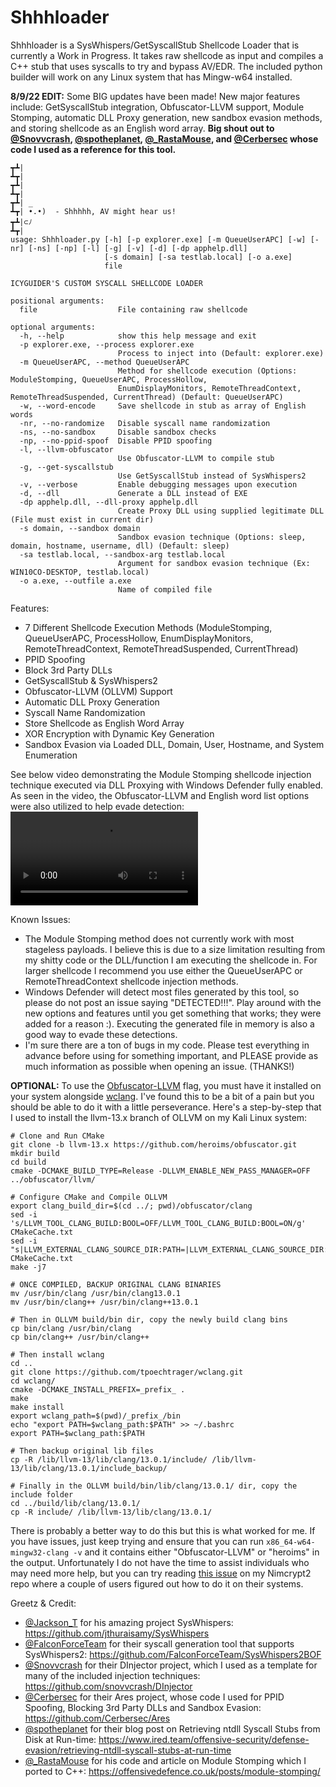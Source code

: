 # Shhhloader
Shhhloader is a SysWhispers/GetSyscallStub Shellcode Loader that is currently a Work in Progress. It takes raw shellcode as input and compiles a C++ stub that uses syscalls to try and bypass AV/EDR. The included python builder will work on any Linux system that has Mingw-w64 installed.

**8/9/22 EDIT:** Some BIG updates have been made! New major features include: GetSyscallStub integration, Obfuscator-LLVM support, Module Stomping, automatic DLL Proxy generation, new sandbox evasion methods, and storing shellcode as an English word array. **Big shout out to [@Snovvcrash](https://twitter.com/snovvcrash), [@spotheplanet](https://twitter.com/spotheplanet), [@_RastaMouse](https://twitter.com/_RastaMouse), and [@Cerbersec](https://twitter.com/cerbersec) whose code I used as a reference for this tool.**

```
┳┻|
┻┳|
┳┻|
┻┳|
┳┻| _
┻┳| •.•)  - Shhhhh, AV might hear us! 
┳┻|⊂ﾉ   
┻┳|
usage: Shhhloader.py [-h] [-p explorer.exe] [-m QueueUserAPC] [-w] [-nr] [-ns] [-np] [-l] [-g] [-v] [-d] [-dp apphelp.dll]
                     [-s domain] [-sa testlab.local] [-o a.exe]
                     file

ICYGUIDER'S CUSTOM SYSCALL SHELLCODE LOADER

positional arguments:
  file                  File containing raw shellcode

optional arguments:
  -h, --help            show this help message and exit
  -p explorer.exe, --process explorer.exe
                        Process to inject into (Default: explorer.exe)
  -m QueueUserAPC, --method QueueUserAPC
                        Method for shellcode execution (Options: ModuleStomping, QueueUserAPC, ProcessHollow,
                        EnumDisplayMonitors, RemoteThreadContext, RemoteThreadSuspended, CurrentThread) (Default: QueueUserAPC)
  -w, --word-encode     Save shellcode in stub as array of English words
  -nr, --no-randomize   Disable syscall name randomization
  -ns, --no-sandbox     Disable sandbox checks
  -np, --no-ppid-spoof  Disable PPID spoofing
  -l, --llvm-obfuscator
                        Use Obfuscator-LLVM to compile stub
  -g, --get-syscallstub
                        Use GetSyscallStub instead of SysWhispers2
  -v, --verbose         Enable debugging messages upon execution
  -d, --dll             Generate a DLL instead of EXE
  -dp apphelp.dll, --dll-proxy apphelp.dll
                        Create Proxy DLL using supplied legitimate DLL (File must exist in current dir)
  -s domain, --sandbox domain
                        Sandbox evasion technique (Options: sleep, domain, hostname, username, dll) (Default: sleep)
  -sa testlab.local, --sandbox-arg testlab.local
                        Argument for sandbox evasion technique (Ex: WIN10CO-DESKTOP, testlab.local)
  -o a.exe, --outfile a.exe
                        Name of compiled file
```

Features:
* 7 Different Shellcode Execution Methods (ModuleStomping, QueueUserAPC, ProcessHollow, EnumDisplayMonitors, RemoteThreadContext, RemoteThreadSuspended, CurrentThread)
* PPID Spoofing
* Block 3rd Party DLLs
* GetSyscallStub & SysWhispers2
* Obfuscator-LLVM (OLLVM) Support 
* Automatic DLL Proxy Generation
* Syscall Name Randomization
* Store Shellcode as English Word Array
* XOR Encryption with Dynamic Key Generation
* Sandbox Evasion via Loaded DLL, Domain, User, Hostname, and System Enumeration

See below video demonstrating the Module Stomping shellcode injection technique executed via DLL Proxying with Windows Defender fully enabled. As seen in the video, the Obfuscator-LLVM and English word list options were also utilized to help evade detection: 
<video src="https://user-images.githubusercontent.com/79864975/183701072-33ca68a2-74cd-435b-9069-745062e308e6.mp4"></video>

Known Issues:
* The Module Stomping method does not currently work with most stageless payloads. I believe this is due to a size limitation resulting from my shitty code or the DLL/function I am executing the shellcode in. For larger shellcode I recommend you use either the QueueUserAPC or RemoteThreadContext shellcode injection methods.
* Windows Defender will detect most files generated by this tool, so please do not post an issue saying "DETECTED!!!". Play around with the new options and features until you get something that works; they were added for a reason :). Executing the generated file in memory is also a good way to evade these detections.
* I'm sure there are a ton of bugs in my code. Please test everything in advance before using for something important, and PLEASE provide as much information as possible when opening an issue. (THANKS!)

**OPTIONAL:** To use the [Obfuscator-LLVM](https://github.com/heroims/obfuscator) flag, you must have it installed on your system alongside [wclang](https://github.com/tpoechtrager/wclang). I've found this to be a bit of a pain but you should be able to do it with a little perseverance. Here's a step-by-step that I used to install the llvm-13.x branch of OLLVM on my Kali Linux system:

```
# Clone and Run CMake
git clone -b llvm-13.x https://github.com/heroims/obfuscator.git
mkdir build
cd build
cmake -DCMAKE_BUILD_TYPE=Release -DLLVM_ENABLE_NEW_PASS_MANAGER=OFF ../obfuscator/llvm/

# Configure CMake and Compile OLLVM
export clang_build_dir=$(cd ../; pwd)/obfuscator/clang
sed -i 's/LLVM_TOOL_CLANG_BUILD:BOOL=OFF/LLVM_TOOL_CLANG_BUILD:BOOL=ON/g' CMakeCache.txt
sed -i "s|LLVM_EXTERNAL_CLANG_SOURCE_DIR:PATH=|LLVM_EXTERNAL_CLANG_SOURCE_DIR:PATH=$clang_build_dir|g" CMakeCache.txt
make -j7

# ONCE COMPILED, BACKUP ORIGINAL CLANG BINARIES
mv /usr/bin/clang /usr/bin/clang13.0.1
mv /usr/bin/clang++ /usr/bin/clang++13.0.1

# Then in OLLVM build/bin dir, copy the newly build clang bins
cp bin/clang /usr/bin/clang
cp bin/clang++ /usr/bin/clang++

# Then install wclang
cd ..
git clone https://github.com/tpoechtrager/wclang.git
cd wclang/
cmake -DCMAKE_INSTALL_PREFIX=_prefix_ .
make
make install
export wclang_path=$(pwd)/_prefix_/bin
echo "export PATH=$wclang_path:$PATH" >> ~/.bashrc
export PATH=$wclang_path:$PATH

# Then backup original lib files
cp -R /lib/llvm-13/lib/clang/13.0.1/include/ /lib/llvm-13/lib/clang/13.0.1/include_backup/

# Finally in the OLLVM build/bin/lib/clang/13.0.1/ dir, copy the include folder
cd ../build/lib/clang/13.0.1/
cp -R include/ /lib/llvm-13/lib/clang/13.0.1/
```

There is probably a better way to do this but this is what worked for me. If you have issues, just keep trying and ensure that you can run `x86_64-w64-mingw32-clang -v` and it contains either "Obfuscator-LLVM" or "heroims" in the output. Unfortunately I do not have the time to assist individuals who may need more help, but you can try reading [this issue](https://github.com/icyguider/Nimcrypt2/issues/6) on my Nimcrypt2 repo where a couple of users figured out how to do it on their systems.

Greetz & Credit:
* [@Jackson_T](https://twitter.com/Jackson_T) for his amazing project SysWhispers: https://github.com/jthuraisamy/SysWhispers
* [@FalconForceTeam](https://twitter.com/falconforceteam) for their syscall generation tool that supports SysWhispers2: https://github.com/FalconForceTeam/SysWhispers2BOF
* [@Snovvcrash](https://twitter.com/snovvcrash) for their DInjector project, which I used as a template for many of the included injection techniques: https://github.com/snovvcrash/DInjector
* [@Cerbersec](https://twitter.com/cerbersec) for their Ares project, whose code I used for PPID Spoofing, Blocking 3rd Party DLLs and Sandbox Evasion: https://github.com/Cerbersec/Ares
* [@spotheplanet](https://twitter.com/spotheplanet) for their blog post on Retrieving ntdll Syscall Stubs from Disk at Run-time: https://www.ired.team/offensive-security/defense-evasion/retrieving-ntdll-syscall-stubs-at-run-time
* [@_RastaMouse](https://twitter.com/_RastaMouse) for his code and article on Module Stomping which I ported to C++: https://offensivedefence.co.uk/posts/module-stomping/
